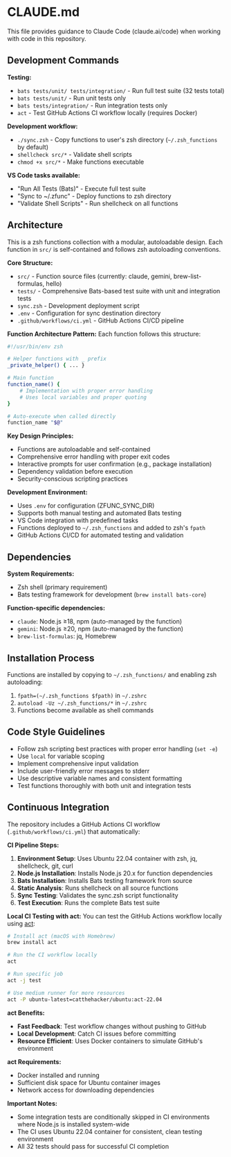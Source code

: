 # CLAUDE.md

This file provides guidance to Claude Code (claude.ai/code) when working with code in this repository.

## Development Commands

**Testing:**
- `bats tests/unit/ tests/integration/` - Run full test suite (32 tests total)
- `bats tests/unit/` - Run unit tests only
- `bats tests/integration/` - Run integration tests only
- `act` - Test GitHub Actions CI workflow locally (requires Docker)

**Development workflow:**
- `./sync.zsh` - Copy functions to user's zsh directory (`~/.zsh_functions` by default)
- `shellcheck src/*` - Validate shell scripts
- `chmod +x src/*` - Make functions executable

**VS Code tasks available:**
- "Run All Tests (Bats)" - Execute full test suite
- "Sync to ~/.zfunc" - Deploy functions to zsh directory
- "Validate Shell Scripts" - Run shellcheck on all functions

## Architecture

This is a zsh functions collection with a modular, autoloadable design. Each function in `src/` is self-contained and follows zsh autoloading conventions.

**Core Structure:**
- `src/` - Function source files (currently: claude, gemini, brew-list-formulas, hello)
- `tests/` - Comprehensive Bats-based test suite with unit and integration tests
- `sync.zsh` - Development deployment script
- `.env` - Configuration for sync destination directory
- `.github/workflows/ci.yml` - GitHub Actions CI/CD pipeline

**Function Architecture Pattern:**
Each function follows this structure:
```bash
#!/usr/bin/env zsh

# Helper functions with _ prefix
_private_helper() { ... }

# Main function
function_name() {
    # Implementation with proper error handling
    # Uses local variables and proper quoting
}

# Auto-execute when called directly
function_name "$@"
```

**Key Design Principles:**
- Functions are autoloadable and self-contained
- Comprehensive error handling with proper exit codes
- Interactive prompts for user confirmation (e.g., package installation)
- Dependency validation before execution
- Security-conscious scripting practices

**Development Environment:**
- Uses `.env` for configuration (ZFUNC_SYNC_DIR)
- Supports both manual testing and automated Bats testing
- VS Code integration with predefined tasks
- Functions deployed to `~/.zsh_functions` and added to zsh's `fpath`
- GitHub Actions CI/CD for automated testing and validation

## Dependencies

**System Requirements:**
- Zsh shell (primary requirement)
- Bats testing framework for development (`brew install bats-core`)

**Function-specific dependencies:**
- `claude`: Node.js ≥18, npm (auto-managed by the function)
- `gemini`: Node.js ≥20, npm (auto-managed by the function)
- `brew-list-formulas`: jq, Homebrew

## Installation Process

Functions are installed by copying to `~/.zsh_functions/` and enabling zsh autoloading:
1. `fpath=(~/.zsh_functions $fpath)` in `~/.zshrc`
2. `autoload -Uz ~/.zsh_functions/*` in `~/.zshrc`
3. Functions become available as shell commands

## Code Style Guidelines

- Follow zsh scripting best practices with proper error handling (`set -e`)
- Use `local` for variable scoping
- Implement comprehensive input validation
- Include user-friendly error messages to stderr
- Use descriptive variable names and consistent formatting
- Test functions thoroughly with both unit and integration tests

## Continuous Integration

The repository includes a GitHub Actions CI workflow (`.github/workflows/ci.yml`) that automatically:

**CI Pipeline Steps:**
1. **Environment Setup**: Uses Ubuntu 22.04 container with zsh, jq, shellcheck, git, curl
2. **Node.js Installation**: Installs Node.js 20.x for function dependencies
3. **Bats Installation**: Installs Bats testing framework from source
4. **Static Analysis**: Runs shellcheck on all source functions
5. **Sync Testing**: Validates the sync.zsh script functionality
6. **Test Execution**: Runs the complete Bats test suite

**Local CI Testing with act:**
You can test the GitHub Actions workflow locally using [act](https://nektosact.com/):

```bash
# Install act (macOS with Homebrew)
brew install act

# Run the CI workflow locally
act

# Run specific job
act -j test

# Use medium runner for more resources
act -P ubuntu-latest=catthehacker/ubuntu:act-22.04
```

**act Benefits:**
- **Fast Feedback**: Test workflow changes without pushing to GitHub
- **Local Development**: Catch CI issues before committing
- **Resource Efficient**: Uses Docker containers to simulate GitHub's environment

**act Requirements:**
- Docker installed and running
- Sufficient disk space for Ubuntu container images
- Network access for downloading dependencies

**Important Notes:**
- Some integration tests are conditionally skipped in CI environments where Node.js is installed system-wide
- The CI uses Ubuntu 22.04 container for consistent, clean testing environment
- All 32 tests should pass for successful CI completion
